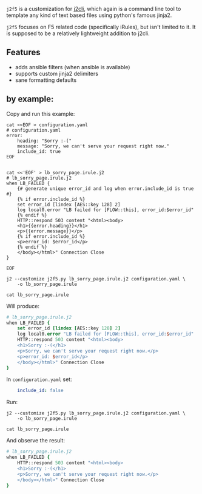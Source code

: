 `j2f5` is a customization for [j2cli](https://pypi.org/project/j2cli/), which again is a command line tool to template any kind of text based files using python's famous jinja2.

`j2f5` focuses on F5 related code (specifically iRules), but isn't limited to it. It is supposed to be a relatively lightweight addition to j2cli.

## Features

- adds ansible filters (when ansible is available)
- supports custom jinja2 delimiters
- sane formatting defaults


## by example:

Copy and run this example:

```shell
cat <<EOF > configuration.yaml
# configuration.yaml
error:
    heading: "Sorry :-("
    message: "Sorry, we can't serve your request right now."
    include_id: true
EOF


cat <<'EOF' > lb_sorry_page.irule.j2
# lb_sorry_page.irule.j2
when LB_FAILED {
    {# generate unique error_id and log when error.include_id is true #}
    {% if error.include_id %}
    set error_id [lindex [AES::key 128] 2]
    log local0.error "LB failed for [FLOW::this], error_id:$error_id"
    {% endif %}
    HTTP::respond 503 content "<html><body>
    <h1>{{error.heading}}</h1>
    <p>{{error.message}}</p>
    {% if error.include_id %}
    <p>error_id: $error_id</p>
    {% endif %}
    </body></html>" Connection Close
}

EOF

j2 --customize j2f5.py lb_sorry_page.irule.j2 configuration.yaml \
    -o lb_sorry_page.irule

cat lb_sorry_page.irule
```

Will produce:
```tcl
# lb_sorry_page.irule.j2
when LB_FAILED {
    set error_id [lindex [AES::key 128] 2]
    log local0.error "LB failed for [FLOW::this], error_id:$error_id"
    HTTP::respond 503 content "<html><body>
    <h1>Sorry :-(</h1>
    <p>Sorry, we can't serve your request right now.</p>
    <p>error_id: $error_id</p>
    </body></html>" Connection Close
}
```

In `configuration.yaml` set:
```yaml
    include_id: false
```

Run:
```shell
j2 --customize j2f5.py lb_sorry_page.irule.j2 configuration.yaml \
    -o lb_sorry_page.irule

cat lb_sorry_page.irule
```

And observe the result:

```tcl
# lb_sorry_page.irule.j2
when LB_FAILED {
    HTTP::respond 503 content "<html><body>
    <h1>Sorry :-(</h1>
    <p>Sorry, we can't serve your request right now.</p>
    </body></html>" Connection Close
}
```